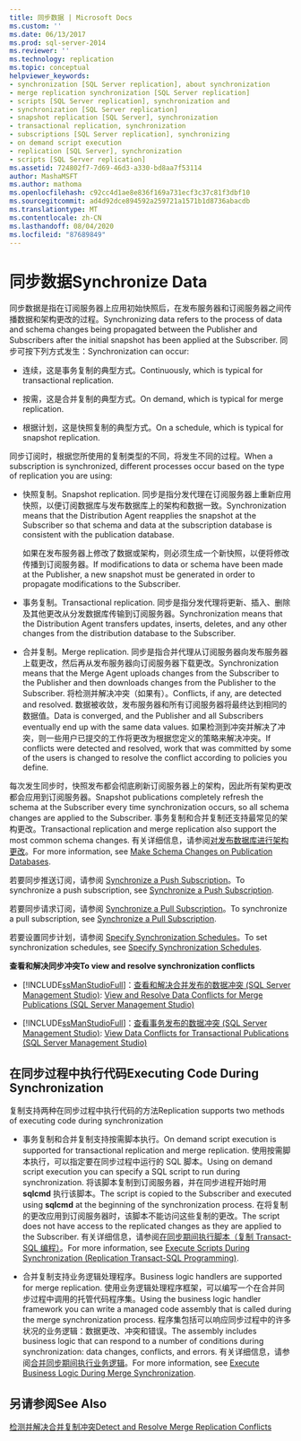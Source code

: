 ```yaml
---
title: 同步数据 | Microsoft Docs
ms.custom: ''
ms.date: 06/13/2017
ms.prod: sql-server-2014
ms.reviewer: ''
ms.technology: replication
ms.topic: conceptual
helpviewer_keywords:
- synchronization [SQL Server replication], about synchronization
- merge replication synchronization [SQL Server replication]
- scripts [SQL Server replication], synchronization and
- synchronization [SQL Server replication]
- snapshot replication [SQL Server], synchronization
- transactional replication, synchronization
- subscriptions [SQL Server replication], synchronizing
- on demand script execution
- replication [SQL Server], synchronization
- scripts [SQL Server replication]
ms.assetid: 724802f7-7d69-46d3-a330-bd8aa7f53114
author: MashaMSFT
ms.author: mathoma
ms.openlocfilehash: c92cc4d1ae8e836f169a731ecf3c37c81f3dbf10
ms.sourcegitcommit: ad4d92dce894592a259721a1571b1d8736abacdb
ms.translationtype: MT
ms.contentlocale: zh-CN
ms.lasthandoff: 08/04/2020
ms.locfileid: "87689849"
---
```

# <a name="synchronize-data"></a><span data-ttu-id="98124-102">同步数据</span><span class="sxs-lookup"><span data-stu-id="98124-102">Synchronize Data</span></span>
  <span data-ttu-id="98124-103">同步数据是指在订阅服务器上应用初始快照后，在发布服务器和订阅服务器之间传播数据和架构更改的过程。</span><span class="sxs-lookup"><span data-stu-id="98124-103">Synchronizing data refers to the process of data and schema changes being propagated between the Publisher and Subscribers after the initial snapshot has been applied at the Subscriber.</span></span> <span data-ttu-id="98124-104">同步可按下列方式发生：</span><span class="sxs-lookup"><span data-stu-id="98124-104">Synchronization can occur:</span></span>  
  
-   <span data-ttu-id="98124-105">连续，这是事务复制的典型方式。</span><span class="sxs-lookup"><span data-stu-id="98124-105">Continuously, which is typical for transactional replication.</span></span>  
  
-   <span data-ttu-id="98124-106">按需，这是合并复制的典型方式。</span><span class="sxs-lookup"><span data-stu-id="98124-106">On demand, which is typical for merge replication.</span></span>  
  
-   <span data-ttu-id="98124-107">根据计划，这是快照复制的典型方式。</span><span class="sxs-lookup"><span data-stu-id="98124-107">On a schedule, which is typical for snapshot replication.</span></span>  
  
 <span data-ttu-id="98124-108">同步订阅时，根据您所使用的复制类型的不同，将发生不同的过程。</span><span class="sxs-lookup"><span data-stu-id="98124-108">When a subscription is synchronized, different processes occur based on the type of replication you are using:</span></span>  
  
-   <span data-ttu-id="98124-109">快照复制。</span><span class="sxs-lookup"><span data-stu-id="98124-109">Snapshot replication.</span></span> <span data-ttu-id="98124-110">同步是指分发代理在订阅服务器上重新应用快照，以便订阅数据库与发布数据库上的架构和数据一致。</span><span class="sxs-lookup"><span data-stu-id="98124-110">Synchronization means that the Distribution Agent reapplies the snapshot at the Subscriber so that schema and data at the subscription database is consistent with the publication database.</span></span>  
  
     <span data-ttu-id="98124-111">如果在发布服务器上修改了数据或架构，则必须生成一个新快照，以便将修改传播到订阅服务器。</span><span class="sxs-lookup"><span data-stu-id="98124-111">If modifications to data or schema have been made at the Publisher, a new snapshot must be generated in order to propagate modifications to the Subscriber.</span></span>  
  
-   <span data-ttu-id="98124-112">事务复制。</span><span class="sxs-lookup"><span data-stu-id="98124-112">Transactional replication.</span></span> <span data-ttu-id="98124-113">同步是指分发代理将更新、插入、删除及其他更改从分发数据库传输到订阅服务器。</span><span class="sxs-lookup"><span data-stu-id="98124-113">Synchronization means that the Distribution Agent transfers updates, inserts, deletes, and any other changes from the distribution database to the Subscriber.</span></span>  
  
-   <span data-ttu-id="98124-114">合并复制。</span><span class="sxs-lookup"><span data-stu-id="98124-114">Merge replication.</span></span> <span data-ttu-id="98124-115">同步是指合并代理从订阅服务器向发布服务器上载更改，然后再从发布服务器向订阅服务器下载更改。</span><span class="sxs-lookup"><span data-stu-id="98124-115">Synchronization means that the Merge Agent uploads changes from the Subscriber to the Publisher and then downloads changes from the Publisher to the Subscriber.</span></span> <span data-ttu-id="98124-116">将检测并解决冲突（如果有）。</span><span class="sxs-lookup"><span data-stu-id="98124-116">Conflicts, if any, are detected and resolved.</span></span> <span data-ttu-id="98124-117">数据被收敛，发布服务器和所有订阅服务器将最终达到相同的数据值。</span><span class="sxs-lookup"><span data-stu-id="98124-117">Data is converged, and the Publisher and all Subscribers eventually end up with the same data values.</span></span> <span data-ttu-id="98124-118">如果检测到冲突并解决了冲突，则一些用户已提交的工作将更改为根据您定义的策略来解决冲突。</span><span class="sxs-lookup"><span data-stu-id="98124-118">If conflicts were detected and resolved, work that was committed by some of the users is changed to resolve the conflict according to policies you define.</span></span>  
  
 <span data-ttu-id="98124-119">每次发生同步时，快照发布都会彻底刷新订阅服务器上的架构，因此所有架构更改都会应用到订阅服务器。</span><span class="sxs-lookup"><span data-stu-id="98124-119">Snapshot publications completely refresh the schema at the Subscriber every time synchronization occurs, so all schema changes are applied to the Subscriber.</span></span> <span data-ttu-id="98124-120">事务复制和合并复制还支持最常见的架构更改。</span><span class="sxs-lookup"><span data-stu-id="98124-120">Transactional replication and merge replication also support the most common schema changes.</span></span> <span data-ttu-id="98124-121">有关详细信息，请参阅[对发布数据库进行架构更改](publish/make-schema-changes-on-publication-databases.md)。</span><span class="sxs-lookup"><span data-stu-id="98124-121">For more information, see [Make Schema Changes on Publication Databases](publish/make-schema-changes-on-publication-databases.md).</span></span>  
  
 <span data-ttu-id="98124-122">若要同步推送订阅，请参阅 [Synchronize a Push Subscription](synchronize-a-push-subscription.md)。</span><span class="sxs-lookup"><span data-stu-id="98124-122">To synchronize a push subscription, see [Synchronize a Push Subscription](synchronize-a-push-subscription.md).</span></span>  
  
 <span data-ttu-id="98124-123">若要同步请求订阅，请参阅 [Synchronize a Pull Subscription](synchronize-a-pull-subscription.md)。</span><span class="sxs-lookup"><span data-stu-id="98124-123">To synchronize a pull subscription, see [Synchronize a Pull Subscription](synchronize-a-pull-subscription.md).</span></span>  
  
 <span data-ttu-id="98124-124">若要设置同步计划，请参阅 [Specify Synchronization Schedules](specify-synchronization-schedules.md)。</span><span class="sxs-lookup"><span data-stu-id="98124-124">To set synchronization schedules, see [Specify Synchronization Schedules](specify-synchronization-schedules.md).</span></span>  
  
 <span data-ttu-id="98124-125">**查看和解决同步冲突**</span><span class="sxs-lookup"><span data-stu-id="98124-125">**To view and resolve synchronization conflicts**</span></span>  
  
-   [!INCLUDE[ssManStudioFull](../../includes/ssmanstudiofull-md.md)]<span data-ttu-id="98124-126">：[查看和解决合并发布的数据冲突 &#40;SQL Server Management Studio&#41;](view-and-resolve-data-conflicts-for-merge-publications.md)</span><span class="sxs-lookup"><span data-stu-id="98124-126">: [View and Resolve Data Conflicts for Merge Publications &#40;SQL Server Management Studio&#41;](view-and-resolve-data-conflicts-for-merge-publications.md)</span></span>  
  
-   [!INCLUDE[ssManStudioFull](../../includes/ssmanstudiofull-md.md)]<span data-ttu-id="98124-127">：[查看事务发布的数据冲突 &#40;SQL Server Management Studio&#41;](view-data-conflicts-for-transactional-publications-sql-server-management-studio.md)</span><span class="sxs-lookup"><span data-stu-id="98124-127">: [View Data Conflicts for Transactional Publications &#40;SQL Server Management Studio&#41;](view-data-conflicts-for-transactional-publications-sql-server-management-studio.md)</span></span>  
  
## <a name="executing-code-during-synchronization"></a><span data-ttu-id="98124-128">在同步过程中执行代码</span><span class="sxs-lookup"><span data-stu-id="98124-128">Executing Code During Synchronization</span></span>  
 <span data-ttu-id="98124-129">复制支持两种在同步过程中执行代码的方法</span><span class="sxs-lookup"><span data-stu-id="98124-129">Replication supports two methods of executing code during synchronization</span></span>  
  
-   <span data-ttu-id="98124-130">事务复制和合并复制支持按需脚本执行。</span><span class="sxs-lookup"><span data-stu-id="98124-130">On demand script execution is supported for transactional replication and merge replication.</span></span> <span data-ttu-id="98124-131">使用按需脚本执行，可以指定要在同步过程中运行的 SQL 脚本。</span><span class="sxs-lookup"><span data-stu-id="98124-131">Using on demand script execution you can specify a SQL script to run during synchronization.</span></span> <span data-ttu-id="98124-132">将该脚本复制到订阅服务器，并在同步进程开始时用 **sqlcmd** 执行该脚本。</span><span class="sxs-lookup"><span data-stu-id="98124-132">The script is copied to the Subscriber and executed using **sqlcmd** at the beginning of the synchronization process.</span></span> <span data-ttu-id="98124-133">在将复制的更改应用到订阅服务器时，该脚本不能访问这些复制的更改。</span><span class="sxs-lookup"><span data-stu-id="98124-133">The script does not have access to the replicated changes as they are applied to the Subscriber.</span></span> <span data-ttu-id="98124-134">有关详细信息，请参阅[在同步期间执行脚本（复制 Transact-SQL 编程）](execute-scripts-during-synchronization-replication-transact-sql-programming.md)。</span><span class="sxs-lookup"><span data-stu-id="98124-134">For more information, see [Execute Scripts During Synchronization &#40;Replication Transact-SQL Programming&#41;](execute-scripts-during-synchronization-replication-transact-sql-programming.md).</span></span>  
  
-   <span data-ttu-id="98124-135">合并复制支持业务逻辑处理程序。</span><span class="sxs-lookup"><span data-stu-id="98124-135">Business logic handlers are supported for merge replication.</span></span> <span data-ttu-id="98124-136">使用业务逻辑处理程序框架，可以编写一个在合并同步过程中调用的托管代码程序集。</span><span class="sxs-lookup"><span data-stu-id="98124-136">Using the business logic handler framework you can write a managed code assembly that is called during the merge synchronization process.</span></span> <span data-ttu-id="98124-137">程序集包括可以响应同步过程中的许多状况的业务逻辑：数据更改、冲突和错误。</span><span class="sxs-lookup"><span data-stu-id="98124-137">The assembly includes business logic that can respond to a number of conditions during synchronization: data changes, conflicts, and errors.</span></span> <span data-ttu-id="98124-138">有关详细信息，请参阅[合并同步期间执行业务逻辑](merge/execute-business-logic-during-merge-synchronization.md)。</span><span class="sxs-lookup"><span data-stu-id="98124-138">For more information, see [Execute Business Logic During Merge Synchronization](merge/execute-business-logic-during-merge-synchronization.md).</span></span>  
  
## <a name="see-also"></a><span data-ttu-id="98124-139">另请参阅</span><span class="sxs-lookup"><span data-stu-id="98124-139">See Also</span></span>  
 [<span data-ttu-id="98124-140">检测并解决合并复制冲突</span><span class="sxs-lookup"><span data-stu-id="98124-140">Detect and Resolve Merge Replication Conflicts</span></span>](merge/advanced-merge-replication-conflict-detection-and-resolution.md)  
  
  
